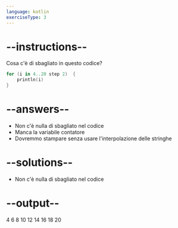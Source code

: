 ```yaml
---
language: kotlin
exerciseType: 3
---
```


# --instructions--

Cosa c'è di sbagliato in questo codice?
```kotlin
for (i in 4..20 step 2)  {
    println(i)
}
```

# --answers--

- Non c'è nulla di sbagliato nel codice
- Manca la variabile contatore
- Dovremmo stampare senza usare l'interpolazione delle stringhe

# --solutions--

- Non c'è nulla di sbagliato nel codice

# --output--

4
6
8
10
12
14
16
18
20
